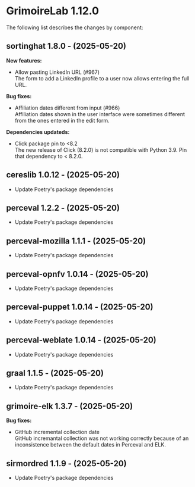 # GrimoireLab 1.12.0
The following list describes the changes by component:



## sortinghat 1.8.0 - (2025-05-20)

**New features:**

 * Allow pasting LinkedIn URL (#967)\
   The form to add a LinkedIn profile to a user now allows entering the
   full URL.

**Bug fixes:**

 * Affiliation dates different from input (#966)\
   Affiliation dates shown in the user interface were sometimes different
   from the ones entered in the edit form.

**Dependencies updateds:**

 * Click package pin to <8.2\
   The new release of Click (8.2.0) is not compatible with Python 3.9.
   Pin that dependency to < 8.2.0.

  ## cereslib 1.0.12 - (2025-05-20)
  
  * Update Poetry's package dependencies

  ## perceval 1.2.2 - (2025-05-20)
  
  * Update Poetry's package dependencies
  ## perceval-mozilla 1.1.1 - (2025-05-20)
  
  * Update Poetry's package dependencies
  ## perceval-opnfv 1.0.14 - (2025-05-20)
  
  * Update Poetry's package dependencies
  ## perceval-puppet 1.0.14 - (2025-05-20)
  
  * Update Poetry's package dependencies
  ## perceval-weblate 1.0.14 - (2025-05-20)
  
  * Update Poetry's package dependencies
  ## graal 1.1.5 - (2025-05-20)
  
  * Update Poetry's package dependencies
## grimoire-elk 1.3.7 - (2025-05-20)

**Bug fixes:**

 * GitHub incremental collection date\
   GitHub incremantal collection was not working correctly because of an
   inconsistence between the default dates in Perceval and ELK.

  ## sirmordred 1.1.9 - (2025-05-20)
  
  * Update Poetry's package dependencies
